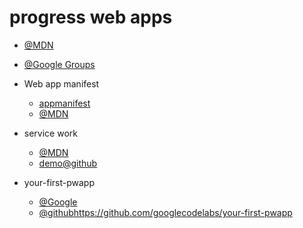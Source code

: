 
# progress web apps

* [@MDN](https://developer.mozilla.org/en-US/Apps/Progressive)
* [@Google Groups](https://developers.google.com/web/progressive-web-apps)

* Web app manifest
    * [appmanifest](https://github.com/w3c/manifest)
    * [@MDN](https://developer.mozilla.org/en-US/docs/Web/Manifest)
* service work
    * [@MDN](https://developer.mozilla.org/en-US/docs/Web/API/Service_Worker_API/Using_Service_Workers)
    * [demo@github](https://github.com/mdn/sw-test/)
    
* your-first-pwapp
    * [@Google](https://developers.google.com/web/fundamentals/getting-started/codelabs/your-first-pwapp/)
    * [@github]()https://github.com/googlecodelabs/your-first-pwapp